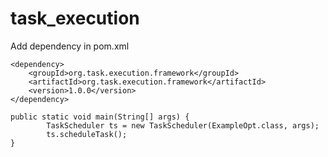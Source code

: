 # task_execution

Add dependency in pom.xml
```
<dependency>
	<groupId>org.task.execution.framework</groupId>
	<artifactId>org.task.execution.framework</artifactId>
	<version>1.0.0</version>
</dependency>

public static void main(String[] args) {
        TaskScheduler ts = new TaskScheduler(ExampleOpt.class, args);
        ts.scheduleTask();
}

```

